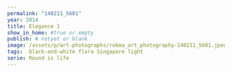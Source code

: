```yaml
---
permalink: "140211_5601"
year: 2014
title: Elegance 1
show_in_home: #true or empty
publish: # notyet or blank
image: /assets/p/art-photographs/rokma_art_photography-140211_5601.jpeg
tags:  black-and-white flora Singapore light
serie: Round is life
---
```

